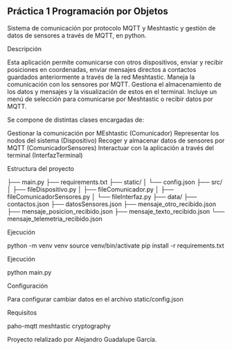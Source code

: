 ## Práctica 1 Programación por Objetos

Sistema de comunicación por protocolo MQTT y Meshtastic y gestión de datos de sensores a través de MQTT, en python.

Descripción

Esta aplicación permite comunicarse con otros dispositivos, enviar y recibir posiciones en coordenadas, enviar mensajes
directos a contactos guardados anteriormente a través de la red Meshtastic.
Maneja la comunicación con los sensores por MQTT.
Gestiona el almacenamiento de los datos y mensajes y la visualización de estos en el terminal.
Incluye un menú de selección para comunicarse por Meshtastic o recibir datos por MQTT.

Se compone de distintas clases encargadas de:

  Gestionar la comunicación por MEshtastic (Comunicador)
  Representar los nodos del sistema (Dispositivo)
  Recoger y almacenar datos de sensores por MQTT (ComunicadorSensores)
  Interactuar con la aplicación a través del terminal (InterfazTerminal)

Estructura del proyecto

├── main.py
├── requirements.txt
├── static/
│ └── config.json
├── src/
│ ├── fileDispositivo.py
│ ├── fileComunicador.py
│ ├── fileComunicadorSensores.py
│ └── fileInterfaz.py
├── data/
├── contactos.json
├── datosSensores.json
├── mensaje_otro_recibido.json
├── mensaje_posicion_recibido.json
├── mensaje_texto_recibido.json
└── mensaje_telemetria_recibido.json

Ejecución

python -m venv venv
source venv/bin/activate
pip install -r requirements.txt

Ejecución

python main.py

Configuración

Para configurar cambiar datos en el archivo static/config.json


Requisitos

paho-mqtt
meshtastic
cryptography

Proyecto relalizado por Alejandro Guadalupe García.
